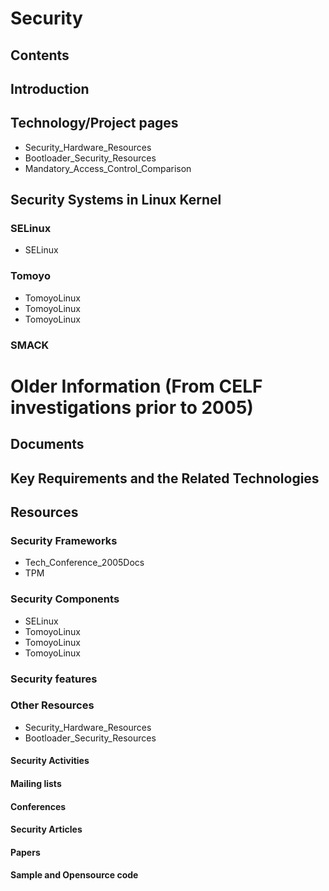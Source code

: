 # Security
## Contents
## Introduction
## Technology/Project pages
* Security_Hardware_Resources
* Bootloader_Security_Resources
* Mandatory_Access_Control_Comparison
## Security Systems in Linux Kernel
### SELinux
* SELinux
### Tomoyo
* TomoyoLinux
* TomoyoLinux
* TomoyoLinux
### SMACK
# Older Information (From CELF investigations prior to 2005)
## Documents
## Key Requirements and the Related Technologies
## Resources
### Security Frameworks
* Tech_Conference_2005Docs
* TPM
### Security Components
* SELinux
* TomoyoLinux
* TomoyoLinux
* TomoyoLinux
### Security features
### Other Resources
* Security_Hardware_Resources
* Bootloader_Security_Resources
#### Security Activities
#### Mailing lists
#### Conferences
#### Security Articles
#### Papers
#### Sample and Opensource code
